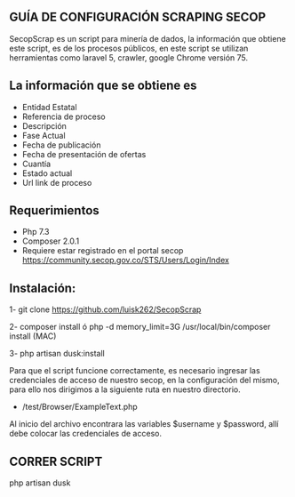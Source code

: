 

## GUÍA DE CONFIGURACIÓN SCRAPING SECOP

SecopScrap es un script para minería de dados, la información que obtiene este script, es de los procesos públicos, en este script se utilizan herramientas como laravel 5, crawler, google Chrome versión  75.  

## La información que se obtiene es
*	Entidad Estatal
*	Referencia de proceso
*	Descripción
*	Fase Actual
*	Fecha de publicación
*	Fecha de presentación de ofertas
*	Cuantía
*	Estado actual
*	Url link de proceso


## Requerimientos

*	Php 7.3
*	Composer 2.0.1
*	Requiere estar registrado en el portal secop https://community.secop.gov.co/STS/Users/Login/Index

## Instalación:


1-	git clone https://github.com/luisk262/SecopScrap

2-	composer install ó php -d memory_limit=3G /usr/local/bin/composer install (MAC)

3-	php artisan dusk:install

Para que el script funcione correctamente, es necesario ingresar las credenciales de acceso de nuestro secop, en la configuración del mismo, para ello nos dirigimos a la siguiente ruta en nuestro directorio.

- /test/Browser/ExampleText.php

Al inicio del archivo encontrara  las variables $username y $password, allí debe colocar las credenciales de acceso.


## CORRER SCRIPT

 php artisan dusk

